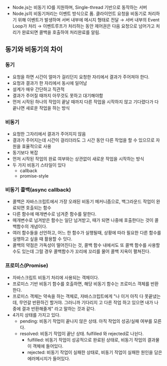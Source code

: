 - Node.js는 비동기 IO를 지원하며, Single-thread 기반으로 동작하는 서버
- Node.js의 비동기처리는 이벤트 방식으로 품. 클라이언트 요청을 비동기로 처리하기 위해 이벤트가 발생하며 서버 내부에 메시지 형태로 전달 → 서버 내부의 Event Loop가 처리 → 이벤트루프가 처리하는 동안 제어권은 다음 요청으로 넘어가고 처리가 완료되면 콜백을 호출하여 처리완료를 알림.

## 동기와 비동기의 차이
### 동기
- 요청을 하면 시간이 얼마가 걸리던지 요청한 자리에서 결과가 주어져야 한다.
- 요청과 결과가 한 자리에서 동시에 일어남
- 설계가 매우 간단하고 직관적
- 결과가 주어질 때까지 아무것도 못하고 대기해야함
- 먼저 시작된 하나의 작업이 끝날 때까지 다른 작업을 시작하지 않고 기다렸다가 다 끝나면 새로운 작업을 하는 방식

### 비동기
- 요청한 그자리에서 결과가 주어지지 않음
- 결과가 주어지는데 시간이 걸리더라도 그 시간 동안 다른 작업을 할 수 있으므로 자원을 효율적으로 사용
- 동기보다 복잡
- 먼저 시작된 작업의 완료 여부와는 상관없이 새로운 작업을 시작하는 방식
- 두 가지 비동기 스타일이 있다
  - callback
  - promise-style

### 비동기 콜백(async callback)
- 콜백은 자바스크립트에서 가장 오래된 비동기 메커니즘으로, 백그라운드 작업이 완료되면 호출되는 함수
- 다른 함수에 매개변수로 넘겨준 함수를 말한다.
- 매개변수로 넘겨받은 함수는 일단 넘겨받고, 때가 되면 나중에 호출한다는 것이 콜백함수의 개념이다.
- 여러 함수들을 선언하고, 어느 한 함수가 실행될때, 상황에 따라 필요한 다른 함수를 실행하고 싶을 때 활용할 수 잇다.
- 콜백의 약점은 가독성이 떨어진다는 것, 콜백 함수 내에서도 또 콜백 함수를 사용할 수도 있는데 그럴 경우 콜백함수가 꼬리에 꼬리를 물어 콜백 지옥이 펼쳐진다.

### 프로미스(Promise)
- 자바스크립트 비동기 처리에 사용되는 객체이다.
- 프로미스 기반 비동기 함수를 호출하면, 해당 비동기 함수는 프로미스 객체를 반환한다.
- 프로미스 객체는 약속을 하는 객체로, 자바스크립트에게 "나 이거 아직 다 못끝냈는데, 무언갈 반환하긴 할거야. 그러니까 기다리지 고 다른 작업 하고 있으면 내가 나중에 결과 반환해줄게" 라고 말하는 것과 같다.
- 4가지 상태를 가지고 있다.
  - pending: 비동기 작업이 끝나지 않은 상태. 아직 작업의 성공/실패 여부를 모른다.
  - resolved: 비동기 작업이 끝난 상태. fulfilled 와 rejected로 나뉜다.
    - fulfilled: 비동기 작업이 성공적으로 완료된 상태로, 비동기 작업의 결과물이 객체에 들어있다.
    - rejected: 비동기 작업이 실패한 상태로, 비동기 작업이 실패한 원인을 담은 에러메시지가 들어있다.

